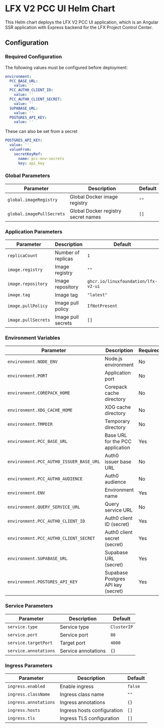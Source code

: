 # LFX V2 PCC UI Helm Chart

This Helm chart deploys the LFX V2 PCC UI application, which is an Angular SSR application with Express backend for the LFX Project Control Center.

## Configuration

### Required Configuration

The following values must be configured before deployment:

```yaml
environment:
  PCC_BASE_URL:
    value: ''
  PCC_AUTH0_CLIENT_ID:
    value: ''
  PCC_AUTH0_CLIENT_SECRET:
    value: ''
  SUPABASE_URL:
    value: ''
  POSTGRES_API_KEY:
    value: ''
```

These can also be set from a secret

```yaml
POSTGRES_API_KEY:
  value: ''
  valueFrom:
    secretKeyRef:
      name: pcc-env-secrets
      key: api_key
```

### Global Parameters

| Parameter                 | Description                         | Default |
| ------------------------- | ----------------------------------- | ------- |
| `global.imageRegistry`    | Global Docker image registry        | `""`    |
| `global.imagePullSecrets` | Global Docker registry secret names | `[]`    |

### Application Parameters

| Parameter           | Description        | Default                             |
| ------------------- | ------------------ | ----------------------------------- |
| `replicaCount`      | Number of replicas | `1`                                 |
| `image.registry`    | Image registry     | `""`                                |
| `image.repository`  | Image repository   | `ghcr.io/linuxfoundation/lfx-v2-ui` |
| `image.tag`         | Image tag          | `"latest"`                          |
| `image.pullPolicy`  | Image pull policy  | `IfNotPresent`                      |
| `image.pullSecrets` | Image pull secrets | `[]`                                |

### Environment Variables

| Parameter                               | Description                        | Required | Default                                                          |
| --------------------------------------- | ---------------------------------- | -------- | ---------------------------------------------------------------- |
| `environment.NODE_ENV`                  | Node.js environment                | No       | `production`                                                     |
| `environment.PORT`                      | Application port                   | No       | `4000`                                                           |
| `environment.COREPACK_HOME`             | Corepack cache directory           | No       | `/home/appuser/.cache/node/corepack`                             |
| `environment.XDG_CACHE_HOME`            | XDG cache directory                | No       | `/home/appuser/.cache`                                           |
| `environment.TMPDIR`                    | Temporary directory                | No       | `/tmp`                                                           |
| `environment.PCC_BASE_URL`              | Base URL for the PCC application   | Yes      | `https://pcc.k8s.orb.local`                                      |
| `environment.PCC_AUTH0_ISSUER_BASE_URL` | Auth0 issuer base URL              | No       | `https://linuxfoundation-dev.auth0.com/`                         |
| `environment.PCC_AUTH0_AUDIENCE`        | Auth0 audience                     | No       | `https://api-gw.dev.platform.linuxfoundation.org/`               |
| `environment.ENV`                       | Environment name                   | Yes      | `production`                                                     |
| `environment.QUERY_SERVICE_URL`         | Query service URL                  | No       | `http://query-service.default.svc.cluster.local/query/resources` |
| `environment.PCC_AUTH0_CLIENT_ID`       | Auth0 client ID (secret)           | Yes      |                                                                  |
| `environment.PCC_AUTH0_CLIENT_SECRET`   | Auth0 client secret (secret)       | Yes      |                                                                  |
| `environment.SUPABASE_URL`              | Supabase URL (secret)              | Yes      |                                                                  |
| `environment.POSTGRES_API_KEY`          | Supabase Postgres API key (secret) | Yes      |                                                                  |

### Service Parameters

| Parameter             | Description         | Default     |
| --------------------- | ------------------- | ----------- |
| `service.type`        | Service type        | `ClusterIP` |
| `service.port`        | Service port        | `80`        |
| `service.targetPort`  | Target port         | `4000`      |
| `service.annotations` | Service annotations | `{}`        |

### Ingress Parameters

| Parameter             | Description                 | Default |
| --------------------- | --------------------------- | ------- |
| `ingress.enabled`     | Enable ingress              | `false` |
| `ingress.className`   | Ingress class name          | `""`    |
| `ingress.annotations` | Ingress annotations         | `{}`    |
| `ingress.hosts`       | Ingress hosts configuration | `[]`    |
| `ingress.tls`         | Ingress TLS configuration   | `[]`    |
